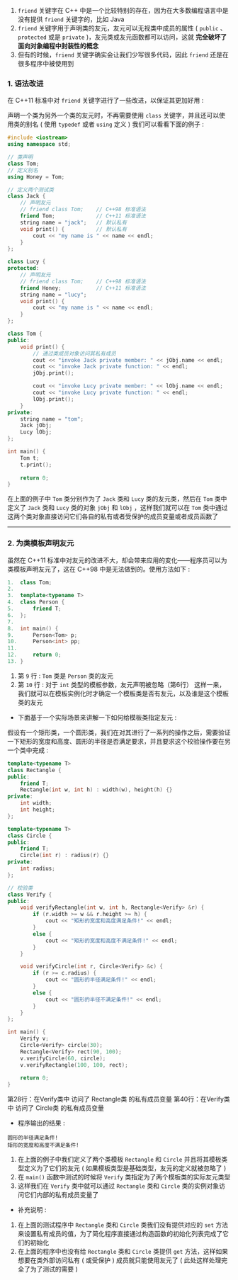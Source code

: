 1. `friend` 关键字在 C++ 中是一个比较特别的存在，因为在大多数编程语言中是没有提供 `friend` 关键字的，比如 Java
2. `friend` 关键字用于声明类的友元，友元可以无视类中成员的属性 ( `public` 、`protected` 或是 `private` )，友元类或友元函数都可以访问，这就 **完全破坏了面向对象编程中封装性的概念**
3. 但有的时候，`friend` 关键字确实会让我们少写很多代码，因此 `friend` 还是在很多程序中被使用到

### 1. 语法改进

在 C++11 标准中对 `friend` 关键字进行了一些改进，以保证其更加好用 :

声明一个类为另外一个类的友元时，不再需要使用 `class` 关键字，并且还可以使用类的别名 ( 使用 `typedef` 或者 `using` 定义 )
我们可以看看下面的例子 :
```cpp
#include <iostream>
using namespace std;

// 类声明
class Tom;
// 定义别名
using Honey = Tom;

// 定义两个测试类
class Jack {
    // 声明友元
    // friend class Tom;    // C++98 标准语法
    friend Tom;             // C++11 标准语法 
    string name = "jack";   // 默认私有
    void print() {          // 默认私有
        cout << "my name is " << name << endl;
    }
};

class Lucy {
protected:
    // 声明友元
    // friend class Tom;    // C++98 标准语法
    friend Honey;           // C++11 标准语法 
    string name = "lucy";
    void print() {
        cout << "my name is " << name << endl;
    }
};

class Tom {
public:
    void print() {
        // 通过类成员对象访问其私有成员
        cout << "invoke Jack private member: " << jObj.name << endl;
        cout << "invoke Jack private function: " << endl;
        jObj.print();

        cout << "invoke Lucy private member: " << lObj.name << endl;
        cout << "invoke Lucy private function: " << endl;
        lObj.print();
    }
private:
    string name = "tom";
    Jack jObj;
    Lucy lObj;
};

int main() {
    Tom t;
    t.print();
    
    return 0;
}
```
在上面的例子中 `Tom` 类分别作为了 `Jack` 类和 `Lucy` 类的友元类，然后在 `Tom` 类中定义了 `Jack` 类和 `Lucy` 类的对象 `jObj` 和 `lObj` ，这样我们就可以在 `Tom` 类中通过这两个类对象直接访问它们各自的私有或者受保护的成员变量或者成员函数了


---
### 2. 为类模板声明友元

虽然在 C++11 标准中对友元的改进不大，却会带来应用的变化——程序员可以为类模板声明友元了，这在 C++98 中是无法做到的。使用方法如下 :
```cpp
1.  class Tom;
2. 
3.  template<typename T>  
4.  class Person {
5.      friend T;
6.  };
7. 
8.  int main() {
9.      Person<Tom> p;
10.     Person<int> pp;
11.    
12.     return 0;
13. }
```
1. 第 `9` 行 :    `Tom` 类是 `Person` 类的友元
2. 第 `10` 行 :   对于 `int` 类型的模板参数，友元声明被忽略（第6行）
这样一来，我们就可以在模板实例化时才确定一个模板类是否有友元，以及谁是这个模板类的友元

- 下面基于一个实际场景来讲解一下如何给模板类指定友元 :

假设有一个矩形类，一个圆形类，我们在对其进行了一系列的操作之后，需要验证一下矩形的宽度和高度、圆形的半径是否满足要求，并且要求这个校验操作要在另一个类中完成 :
```cpp
template<typename T>  
class Rectangle {
public:
    friend T;
    Rectangle(int w, int h) : width(w), height(h) {}
private:
    int width;
    int height;
};

template<typename T> 
class Circle {
public:
    friend T;
    Circle(int r) : radius(r) {}
private:
    int radius;
};

// 校验类
class Verify {
public:
    void verifyRectangle(int w, int h, Rectangle<Verify> &r) {
        if (r.width >= w && r.height >= h) {
            cout << "矩形的宽度和高度满足条件!" << endl;
        }
        else {
            cout << "矩形的宽度和高度不满足条件!" << endl;
        }
    }

    void verifyCircle(int r, Circle<Verify> &c) {
        if (r >= c.radius) {
            cout << "圆形的半径满足条件!" << endl;
        }
        else {
            cout << "圆形的半径不满足条件!" << endl;
        }
    }
};

int main() {
    Verify v;
    Circle<Verify> circle(30);
    Rectangle<Verify> rect(90, 100);
    v.verifyCircle(60, circle);
    v.verifyRectangle(100, 100, rect);
    
    return 0;
}
```
第28行：在Verify类中 访问了 Rectangle类 的私有成员变量
第40行：在Verify类中 访问了 Circle类 的私有成员变量

- 程序输出的结果 :
```
圆形的半径满足条件!
矩形的宽度和高度不满足条件!
```

1. 在上面的例子中我们定义了两个类模板 `Rectangle` 和 `Circle` 并且将其模板类型定义为了它们的友元 
	( 如果模板类型是基础类型，友元的定义就被忽略了 ) 
2. 在 `main()` 函数中测试的时候将 `Verify` 类指定为了两个模板类的实际友元类型
3. 这样我们在 `Verify` 类中就可以通过 `Rectangle` 类和 `Circle` 类的实例对象访问它们内部的私有成员变量了

- 补充说明 :
1. 在上面的测试程序中 `Rectangle` 类和 `Circle` 类我们没有提供对应的 `set` 方法来设置私有成员的值，为了简化程序直接通过构造函数的初始化列表完成了它们的初始化
2. 在上面的程序中也没有给 `Rectangle` 类和 `Circle` 类提供 `get` 方法，这样如果想要在类外部访问私有 ( 或受保护 ) 成员就只能使用友元了 
	( 此处这样处理完全了为了测试的需要 ) 
